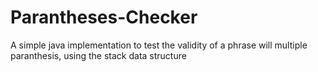 # Parantheses-Checker
A simple java implementation to test the validity of a phrase will multiple paranthesis, using the stack data structure
